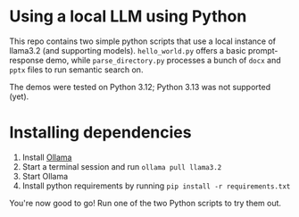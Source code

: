 # Using a local LLM using Python
This repo contains two simple python scripts that use a local instance of llama3.2 (and supporting models). `hello_world.py` offers a basic prompt-response demo, while `parse_directory.py` processes a bunch of `docx` and `pptx` files to run semantic search on.

The demos were tested on Python 3.12; Python 3.13 was not supported (yet).

# Installing dependencies
1. Install [Ollama](https://ollama.com/)
2. Start a terminal session and run `ollama pull llama3.2`
3. Start Ollama
4. Install python requirements by running `pip install -r requirements.txt`

You're now good to go! Run one of the two Python scripts to try them out. 

